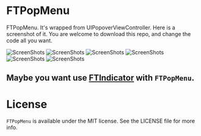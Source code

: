 # FTPopMenu

FTPopMenu. It's wrapped from UIPopoverViewController. Here is a screenshot of it. You are welcome to download this repo, and change the code all you want.



![ScreenShots](ScreenShots/ScreenShots1.png")
![ScreenShots](/ScreenShots/ScreenShots2.png")
![ScreenShots](/ScreenShots/ScreenShots3.png")
![ScreenShots](/ScreenShots/ScreenShots4.png")
![ScreenShots](/ScreenShots/ScreenShots5.png")
![ScreenShots](/ScreenShots/ScreenShots6.png")



## Maybe you want use [FTIndicator](https://github.com/liufengting/FTIndicator) with `FTPopMenu`.<D-r>

# License

`FTPopMenu` is available under the MIT license. See the LICENSE file for more info. 

